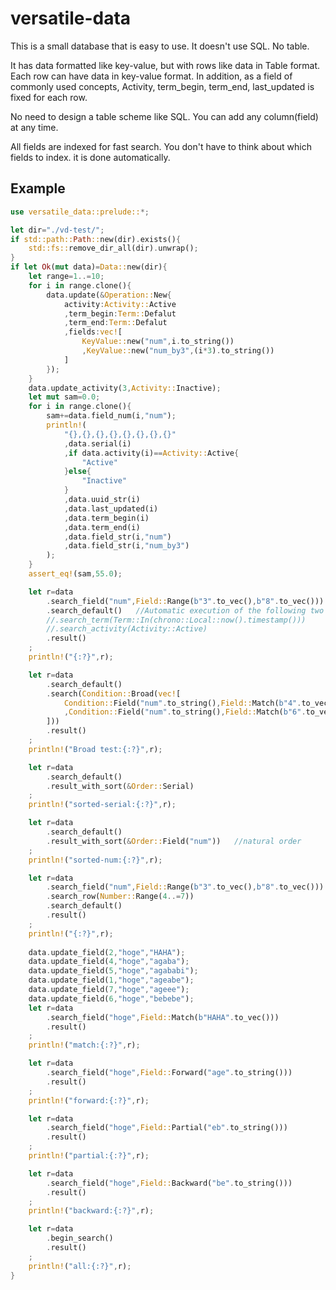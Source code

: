 # versatile-data

This is a small database that is easy to use.
It doesn't use SQL.
No table.

It has data formatted like key-value, but with rows like data in Table format. Each row can have data in key-value format.
In addition, as a field of commonly used concepts,
Activity, term_begin, term_end, last_updated
is fixed for each row.

No need to design a table scheme like SQL.
You can add any column(field) at any time.

All fields are indexed for fast search.
You don't have to think about which fields to index. it is done automatically.

## Example

```rust
use versatile_data::prelude::*;

let dir="./vd-test/";
if std::path::Path::new(dir).exists(){
    std::fs::remove_dir_all(dir).unwrap();
}
if let Ok(mut data)=Data::new(dir){
    let range=1..=10;
    for i in range.clone(){
        data.update(&Operation::New{
            activity:Activity::Active
            ,term_begin:Term::Defalut
            ,term_end:Term::Defalut
            ,fields:vec![
                KeyValue::new("num",i.to_string())
                ,KeyValue::new("num_by3",(i*3).to_string())
            ]
        });
    }
    data.update_activity(3,Activity::Inactive);
    let mut sam=0.0;
    for i in range.clone(){
        sam+=data.field_num(i,"num");
        println!(
            "{},{},{},{},{},{},{},{}"
            ,data.serial(i)
            ,if data.activity(i)==Activity::Active{
                "Active"
            }else{
                "Inactive"
            }
            ,data.uuid_str(i)
            ,data.last_updated(i)
            ,data.term_begin(i)
            ,data.term_end(i)
            ,data.field_str(i,"num")
            ,data.field_str(i,"num_by3")
        );
    }
    assert_eq!(sam,55.0);

    let r=data
        .search_field("num",Field::Range(b"3".to_vec(),b"8".to_vec()))
        .search_default()   //Automatic execution of the following two lines
        //.search_term(Term::In(chrono::Local::now().timestamp()))
        //.search_activity(Activity::Active)
        .result()
    ;
    println!("{:?}",r);

    let r=data
        .search_default()
        .search(Condition::Broad(vec![
            Condition::Field("num".to_string(),Field::Match(b"4".to_vec()))
            ,Condition::Field("num".to_string(),Field::Match(b"6".to_vec()))
        ]))
        .result()
    ;
    println!("Broad test:{:?}",r);

    let r=data
        .search_default() 
        .result_with_sort(&Order::Serial)
    ;
    println!("sorted-serial:{:?}",r);

    let r=data
        .search_default() 
        .result_with_sort(&Order::Field("num"))   //natural order
    ;
    println!("sorted-num:{:?}",r);

    let r=data
        .search_field("num",Field::Range(b"3".to_vec(),b"8".to_vec()))
        .search_row(Number::Range(4..=7))
        .search_default()
        .result()
    ;
    println!("{:?}",r);
    
    data.update_field(2,"hoge","HAHA");
    data.update_field(4,"hoge","agaba");
    data.update_field(5,"hoge","agababi");
    data.update_field(1,"hoge","ageabe");
    data.update_field(7,"hoge","ageee");
    data.update_field(6,"hoge","bebebe");
    let r=data
        .search_field("hoge",Field::Match(b"HAHA".to_vec()))
        .result()
    ;
    println!("match:{:?}",r);

    let r=data
        .search_field("hoge",Field::Forward("age".to_string()))
        .result()
    ;
    println!("forward:{:?}",r);

    let r=data
        .search_field("hoge",Field::Partial("eb".to_string()))
        .result()
    ;
    println!("partial:{:?}",r);

    let r=data
        .search_field("hoge",Field::Backward("be".to_string()))
        .result()
    ;
    println!("backward:{:?}",r);

    let r=data
        .begin_search()
        .result()
    ;
    println!("all:{:?}",r);
}
```